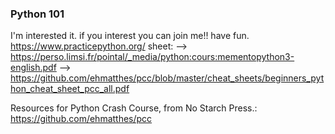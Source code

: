 ### Python 101

I'm interested it. 
if you interest you can join me!!
have fun.
https://www.practicepython.org/
sheet: 
--> https://perso.limsi.fr/pointal/_media/python:cours:mementopython3-english.pdf
--> https://github.com/ehmatthes/pcc/blob/master/cheat_sheets/beginners_python_cheat_sheet_pcc_all.pdf

Resources for Python Crash Course, from No Starch Press.: https://github.com/ehmatthes/pcc
